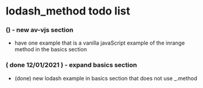 # lodash\_method todo list

### () - new av-vjs section
* have one example that is a vanilla javaScript example of the inrange method in the basics section

### ( done 12/01/2021 ) - expand basics section
* (done) new lodash example in basics section that does not use \_.method

